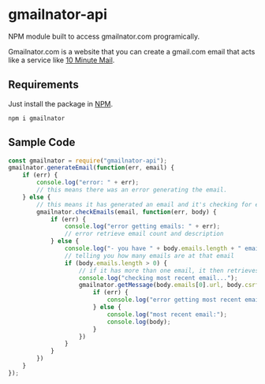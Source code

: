 # gmailnator-api
NPM module built to access gmailnator.com programically.

Gmailnator.com is a website that you can create a gmail.com email that acts like a service like [10 Minute Mail](https://10minutemail.com).
## Requirements
Just install the package in [NPM](https://npmjs.com/package/gmailnator).

``npm i gmailnator``

## Sample Code
```js
const gmailnator = require("gmailnator-api");
gmailnator.generateEmail(function(err, email) {
	if (err) {
		console.log("error: " + err);
		// this means there was an error generating the email.
	} else {
		// this means it has generated an email and it's checking for emails there
		gmailnator.checkEmails(email, function(err, body) {
			if (err) {
				console.log("error getting emails: " + err);
				// error retrieve email count and description
			} else {
				console.log("- you have " + body.emails.length + " email(s)");
				// telling you how many emails are at that email
				if (body.emails.length > 0) {
					// if it has more than one email, it then retrieves the html content of the email
					console.log("checking most recent email...");
					gmailnator.getMessage(body.emails[0].url, body.csrf, function(err, body) {
						if (err) {
							console.log("error getting most recent email: " + err);
						} else {
							console.log("most recent email:");
							console.log(body);
						}
					})
				}
			}
		})
	}
});
```
